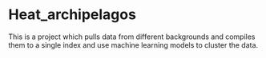 # Heat_archipelagos
This is a project which pulls data from different backgrounds and compiles them to a single index and use machine learning models to cluster the data.
